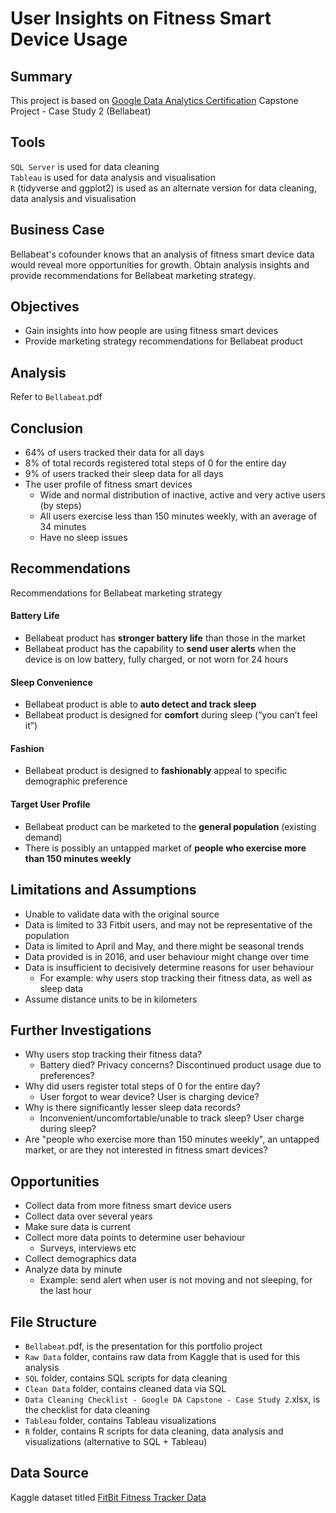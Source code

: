 # User Insights on Fitness Smart Device Usage

## Summary
This project is based on [Google Data Analytics Certification](https://www.coursera.org/learn/google-data-analytics-capstone) Capstone Project - Case Study 2 (Bellabeat)

## Tools
`SQL Server` is used for data cleaning  
`Tableau` is used for data analysis and visualisation  
`R` (tidyverse and ggplot2) is used as an alternate version for data cleaning, data analysis and visualisation  

## Business Case
Bellabeat's cofounder knows that an analysis of fitness smart device data would reveal more opportunities for growth. Obtain analysis insights and provide recommendations for Bellabeat marketing strategy.  

## Objectives
* Gain insights into how people are using fitness smart devices
* Provide marketing strategy recommendations for Bellabeat product

## Analysis
Refer to `Bellabeat`.pdf

## Conclusion
* 64% of users tracked their data for all days
* 8% of total records registered total steps of 0 for the entire day
* 9% of users tracked their sleep data for all days
* The user profile of fitness smart devices
    * Wide and normal distribution of inactive, active and very active users (by steps)
    * All users exercise less than 150 minutes weekly, with an average of 34 minutes
    * Have no sleep issues

## Recommendations
Recommendations for Bellabeat marketing strategy
#### Battery Life
* Bellabeat product has **stronger battery life** than those in the market
* Bellabeat product has the capability to **send user alerts** when the device is on low battery, fully charged, or not worn for 24 hours
#### Sleep Convenience
* Bellabeat product is able to **auto detect and track sleep**
* Bellabeat product is designed for **comfort** during sleep (“you can’t feel it”)
#### Fashion
* Bellabeat product is designed to **fashionably** appeal to specific demographic preference
#### Target User Profile
* Bellabeat product can be marketed to the **general population** (existing demand)
* There is possibly an untapped market of **people who exercise more than 150 minutes weekly**

## Limitations and Assumptions
* Unable to validate data with the original source
* Data is limited to 33 Fitbit users, and may not be representative of the population
* Data is limited to April and May,  and there might be seasonal trends
* Data provided is in 2016, and user behaviour might change over time
* Data is insufficient to decisively determine reasons for user behaviour
    * For example: why users stop tracking their fitness data, as well as sleep data
* Assume distance units to be in kilometers

## Further Investigations
* Why users stop tracking their fitness data?
    * Battery died? Privacy concerns? Discontinued product usage due to preferences?
* Why did users register total steps of 0 for the entire day?
    * User forgot to wear device? User is charging device?
* Why is there significantly lesser sleep data records?
    * Inconvenient/uncomfortable/unable to track sleep? User charge during sleep?
* Are "people who exercise more than 150 minutes weekly", an untapped market, or are they not interested in fitness smart devices?

## Opportunities
* Collect data from more fitness smart device users
* Collect data over several years
* Make sure data is current
* Collect more data points to determine user behaviour
    * Surveys, interviews etc
* Collect demographics data
* Analyze data by minute
    * Example: send alert when user is not moving and not sleeping, for the last hour

## File Structure
* `Bellabeat`.pdf, is the presentation for this portfolio project
* `Raw Data` folder, contains raw data from Kaggle that is used for this analysis
* `SQL` folder, contains SQL scripts for data cleaning
* `Clean Data` folder, contains cleaned data via SQL
* `Data Cleaning Checklist - Google DA Capstone - Case Study 2`.xlsx, is the checklist for data cleaning
* `Tableau` folder, contains Tableau visualizations
* `R` folder, contains R scripts for data cleaning, data analysis and visualizations (alternative to SQL + Tableau)

## Data Source
Kaggle dataset titled [FitBit Fitness Tracker Data](https://www.kaggle.com/arashnic/fitbit)  
